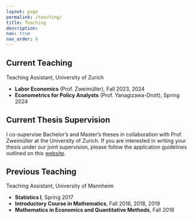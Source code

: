 ```yaml
---
layout: page
permalink: /teaching/
title: Teaching
description: 
nav: true
nav_order: 6
---
```



## Current Teaching
Teaching Assistant, University of Zurich
- **Labor Economics** (Prof. Zweimüller), Fall 2023, 2024
- **Econometrics for Policy Analysts** (Prof. Yanagizawa-Drott), Spring 2024

## Current Thesis Supervision
I co-supervise Bachelor’s and Master’s theses in collaboration with Prof. Zweimüller at the University of Zurich. If you are interested in writing your thesis under our joint supervision, please follow the application guidelines outlined on this <a href="https://www.econ.uzh.ch/en/people/faculty/zweimueller/teaching/orientationguide.html" target="_blank" rel="noopener noreferrer">website</a>.

## Previous Teaching
Teaching Assistant, University of Mannheim
- **Statistics I**, Spring 2017
- **Introductory Course in Mathematics**, Fall 2016, 2018, 2019
- **Mathematics in Economics and Quantitative Methods**, Fall 2016
